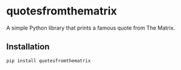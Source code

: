 # quotesfromthematrix

A simple Python library that prints a famous quote from The Matrix.

## Installation

```bash
pip install quotesfromthematrix
